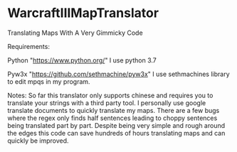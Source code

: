 # WarcraftIIIMapTranslator
Translating Maps With A Very Gimmicky Code

Requirements:

Python "https://www.python.org/" I use python 3.7

Pyw3x "https://github.com/sethmachine/pyw3x" I use sethmachines library to edit mpqs in my program.


Notes: 
So far this translator only supports chinese and requires you to translate your strings with a third party tool. I personally use google translate
documents to quickly translate my maps. There are a few bugs where the regex only finds half sentences leading to choppy sentences being translated
part by part. Despite being very simple and rough around the edges this code can save hundreds of hours translating maps and can quickly be improved.

